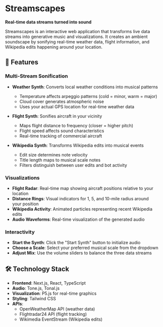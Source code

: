 # Streamscapes

**Real-time data streams turned into sound**

Streamscapes is an interactive web application that transforms live data streams into generative music and visualizations. It creates an ambient soundscape by sonifying real-time weather data, flight information, and Wikipedia edits happening around your location.

## 🎵 Features

### Multi-Stream Sonification
- **Weather Synth**: Converts local weather conditions into musical patterns
  - Temperature affects arpeggio patterns (cold = minor, warm = major)
  - Cloud cover generates atmospheric noise
  - Uses your actual GPS location for real-time weather data

- **Flight Synth**: Sonifies aircraft in your vicinity
  - Maps flight distance to frequency (closer = higher pitch)
  - Flight speed affects sound characteristics
  - Real-time tracking of commercial aircraft

- **Wikipedia Synth**: Transforms Wikipedia edits into musical events
  - Edit size determines note velocity
  - Title length maps to musical scale notes
  - Filters distinguish between user edits and bot activity
    
### Visualizations
- **Flight Radar**: Real-time map showing aircraft positions relative to your location
- **Distance Rings**: Visual indicators for 1, 5, and 10-mile radius around your position
- **Wikipedia Activity**: Animated particles representing recent Wikipedia edits
- **Audio Waveforms**: Real-time visualization of the generated audio


### Interactivity

- **Start the Synth**: Click the "Start Synth" button to initialize audio
- **Choose a Scale**: Select your preferred musical scale from the dropdown
- **Adjust Mix**: Use the volume sliders to balance the three data streams
   
## 🛠️ Technology Stack

- **Frontend**: Next.js, React, TypeScript
- **Audio**: Tone.js, Tonal.js
- **Visualization**: P5.js for real-time graphics
- **Styling**: Tailwind CSS
- **APIs**: 
  - OpenWeatherMap API (weather data)
  - Flightradar24 API (flight tracking)
  - Wikimedia EventStream (Wikipedia edits)

